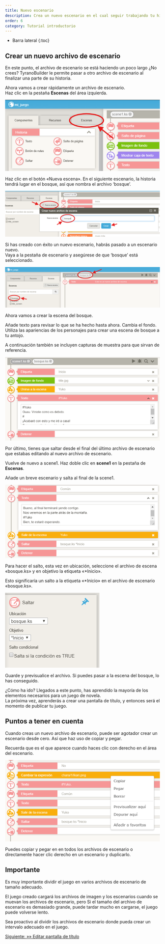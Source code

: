 ```yaml
---
title: Nuevo escenario
description: Crea un nuevo escenario en el cual seguir trabajando tu historia.
order: 6
category: Tutorial introductorio
---
```

* Barra lateral
{:toc}

## Crear un nuevo archivo de escenario

En este punto, el archivo de escenario se está haciendo un poco largo ¿No crees?
TyranoBuilder le permite pasar a otro archivo de escenario al finalizar una parte de su historia.

Ahora vamos a crear rápidamente un archivo de escenario.<br />
Haz clic en la pestaña **Escenas** del área izquierda.

![scenario](/assets/resources/images/new_scenario-0.png)

Haz clic en el botón «Nueva escena». En el siguiente escenario, la historia tendrá lugar en el bosque, así que nombra el archivo ‘bosque’.

![scenario](/assets/resources/images/new_scenario-1.png)

Si has creado con éxito un nuevo escenario, habrás pasado a un escenario nuevo.<br />
Vaya a la pestaña de escenario y asegúrese de que ‘bosque’ está seleccionado.

![scenario](/assets/resources/images/new_scenario-2.png)

Ahora vamos a crear la escena del bosque.

Añade texto para revisar lo que se ha hecho hasta ahora. Cambia el fondo. Utiliza las apariencias de los personajes para crear una escena de bosque a tu antojo.

A continuación también se incluyen capturas de muestra para que sirvan de referencia.

![scenario](/assets/resources/images/new_scenario-3.png)

Por último, tienes que saltar desde el final del último archivo de escenario que estabas editando al nuevo archivo de escenario.

Vuelve de nuevo a scene1. Haz doble clic en **scene1** en la pestaña de **Escenas**.

Añade un breve escenario y salta al final de la scene1.

![scenario](/assets/resources/images/new_scenario-4.png)

Para hacer el salto, esta vez en ubicación, seleccione el archivo de escena «bosque.ks» y en objetivo la etiqueta «*Inicio».

Esto significaría un salto a la etiqueta «*Inicio» en el archivo de escenario «bosque.ks».

![scenario](/assets/resources/images/new_scenario-5.png)

Guarde y previsualice el archivo. Si puedes pasar a la escena del bosque, lo has conseguido.

¿Cómo ha ido? Llegados a este punto, has aprendido la mayoría de los elementos necesarios para un juego de novela.<br />
La próxima vez, aprenderás a crear una pantalla de título, y entonces será el momento de publicar tu juego.

## Puntos a tener en cuenta

Cuando creas un nuevo archivo de escenario, puede ser agotador crear un escenario desde cero.
Así que haz uso de copiar y pegar.

Recuerda que es el que aparece cuando haces clic con derecho en el área del escenario.

![scenario](/assets/resources/images/new_scenario-6.png)

Puedes copiar y pegar en en todos los archivos de escenario o directamente hacer clic derecho en un escenario y duplicarlo.

## Importante

Es muy importante dividir el juego en varios archivos de escenario de tamaño adecuado.

El juego creado cargará los archivos de imagen y los escenarios cuando se muevan los archivos de escenario, pero
Si el tamaño del archivo de escenario es demasiado grande, puede tardar mucho en cargarse,
el juego puede volverse lento.

Sea proactivo al dividir los archivos de escenario donde pueda crear un intervalo adecuado en el juego.

[Siguiente: »» Editar pantalla de título](/pages/title_screen.html)